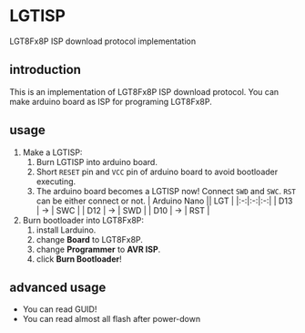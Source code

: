 # LGTISP
LGT8Fx8P ISP download protocol implementation

## introduction
This is an implementation of LGT8Fx8P ISP download protocol. You can make arduino board as ISP for programing LGT8Fx8P.

## usage
1. Make a LGTISP:
   1. Burn LGTISP into arduino board.
   2. Short `RESET` pin and `VCC` pin of arduino board to avoid bootloader executing.
   3. The arduino board becomes a LGTISP now! Connect `SWD` and `SWC`. `RST` can be either connect or not.
      | Arduino Nano || LGT |
      |:-:|:-:|:-:|
      | D13 | -> | SWC |
      | D12 | -> | SWD |
      | D10 | -> | RST |
2. Burn bootloader into LGT8Fx8P:
   1. install Larduino.
   2. change **Board** to LGT8Fx8P.
   3. change **Programmer** to **AVR ISP**.
   4. click **Burn Bootloader**!

## advanced usage

- You can read GUID!
- You can read almost all flash after power-down

